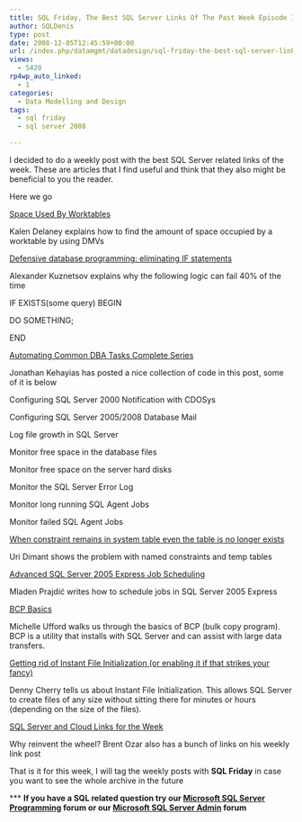 ```yaml
---
title: SQL Friday, The Best SQL Server Links Of The Past Week Episode 1
author: SQLDenis
type: post
date: 2008-12-05T12:45:59+00:00
url: /index.php/datamgmt/datadesign/sql-friday-the-best-sql-server-links-of-1/
views:
  - 5420
rp4wp_auto_linked:
  - 1
categories:
  - Data Modelling and Design
tags:
  - sql friday
  - sql server 2008

---
```

I decided to do a weekly post with the best SQL Server related links of the week. These are articles that I find useful and think that they also might be beneficial to you the reader.

Here we go

[Space Used By Worktables][1]
  
Kalen Delaney explains how to find the amount of space occupied by a worktable by using DMVs

[Defensive database programming: eliminating IF statements][2]
  
Alexander Kuznetsov explains why the following logic can fail 40% of the time
  
IF EXISTS(some query) BEGIN
    
DO SOMETHING;
  
END

[Automating Common DBA Tasks Complete Series][3]
  
Jonathan Kehayias has posted a nice collection of code in this post, some of it is below
  
Configuring SQL Server 2000 Notification with CDOSys
  
Configuring SQL Server 2005/2008 Database Mail
  
Log file growth in SQL Server
  
Monitor free space in the database files
  
Monitor free space on the server hard disks
  
Monitor the SQL Server Error Log
  
Monitor long running SQL Agent Jobs
  
Monitor failed SQL Agent Jobs

[When constraint remains in system table even the table is no longer exists][4]
  
Uri Dimant shows the problem with named constraints and temp tables

[Advanced SQL Server 2005 Express Job Scheduling][5]
  
Mladen Prajdi&#263; writes how to schedule jobs in SQL Server 2005 Express

[BCP Basics][6]
  
Michelle Ufford walks us through the basics of BCP (bulk copy program). BCP is a utility that installs with SQL Server and can assist with large data transfers.

[Getting rid of Instant File Initialization (or enabling it if that strikes your fancy)][7]
  
Denny Cherry tells us about Instant File Initialization. This allows SQL Server to create files of any size without sitting there for minutes or hours (depending on the size of the files).

[SQL Server and Cloud Links for the Week][8]
  
Why reinvent the wheel? Brent Ozar also has a bunch of links on his weekly link post

That is it for this week, I will tag the weekly posts with **SQL Friday** in case you want to see the whole archive in the future

\*** **If you have a SQL related question try our [Microsoft SQL Server Programming][9] forum or our [Microsoft SQL Server Admin][10] forum**<ins></ins>

 [1]: http://sqlblog.com/blogs/kalen_delaney/archive/2008/11/26/space-used-by-worktables.aspx
 [2]: http://sqlblog.com/blogs/alexander_kuznetsov/archive/2008/11/27/defensive-database-programming-if-statement-vs-where-clause.aspx
 [3]: http://jmkehayias.blogspot.com/2008/12/automating-common-dba-tasks.html
 [4]: http://dimantdatabasesolutions.blogspot.com/2008/12/when-constraint-remains-in-system-table.html
 [5]: http://weblogs.sqlteam.com/mladenp/archive/2008/12/03/Advanced-SQL-Server-2005-Express-Job-Scheduling.aspx
 [6]: http://sqlfool.com/2008/12/bcp-basics
 [7]: http://itknowledgeexchange.techtarget.com/sql-server/getting-rid-of-instant-file-initialization-or-enabling-it-if-that-strikes-your-fancy/#more-269
 [8]: http://www.brentozar.com/archive/2008/12/sql-server-and-cloud-links-for-the-week-3/
 [9]: http://forum.ltd.local/viewforum.php?f=17
 [10]: http://forum.ltd.local/viewforum.php?f=22